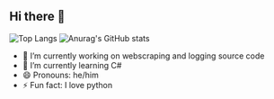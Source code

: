 ## Hi there 👋

<!--
**sudzythegoat/sudzythegoat** is a ✨ _special_ ✨ repository because its `README.md` (this file) appears on your GitHub profile.

Here are some ideas to get you started:

- 🔭 I’m currently working on ...
- 🌱 I’m currently learning ...
- 👯 I’m looking to collaborate on ...
- 🤔 I’m looking for help with ...
- 💬 Ask me about ...
- 📫 How to reach me: ...
- 😄 Pronouns: ...
- ⚡ Fun fact: ...
-->
![Top Langs](https://github-readme-stats.vercel.app/api/top-langs/?username=sudzythegoat&theme=dark)
![Anurag's GitHub stats](https://github-readme-stats.vercel.app/api?username=sudzythegoat&show_icons=true&theme=dark)
- 🔭 I’m currently working on webscraping and logging source code
- 🌱 I’m currently learning C#
- 😄 Pronouns: he/him
- ⚡ Fun fact: I love python
